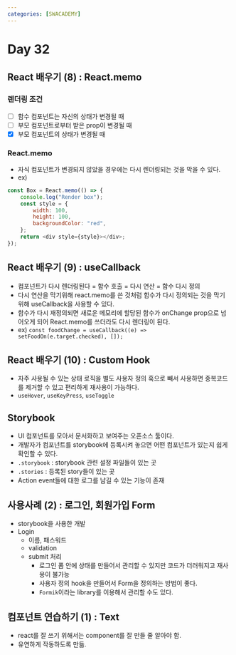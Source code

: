 ```yaml
---
categories: [SWACADEMY]
---
```


# Day 32

## React 배우기 (8) : React.memo

### 렌더링 조건
- [ ] 함수 컴포넌트는 자신의 상태가 변경될 때
- [ ] 부모 컴포넌트로부터 받은 prop이 변경될 때
- [x] 부모 컴포넌트의 상태가 변경될 때

### React.memo
- 자식 컴포넌트가 변경되지 않았을 경우에는 다시 렌더링되는 것을 막을 수 있다.
- ex)

```javascript
const Box = React.memo(() => {
    console.log("Render box");
    const style = {
        width: 100,
        height: 100,
        backgroundColor: "red",
    };
    return <div style={style}></div>;
});
```

## React 배우기 (9) : useCallback

- 컴포넌트가 다시 렌더링된다 = 함수 호출 = 다시 연산 = 함수 다시 정의
- 다시 연산을 막기위해 react.memo를 쓴 것처럼 함수가 다시 정의되는 것을 막기 위해 useCallback을 사용할 수 있다.
- 함수가 다시 재정의되면 새로운 메모리에 할당된 함수가 onChange prop으로 넘어오게 되어 React.memo를 쓰더라도 다시 렌더링이 된다.
- ex) `const foodChange = useCallback((e) => setFoodOn(e.target.checked), []);`

## React 배우기 (10) : Custom Hook
- 자주 사용될 수 있는 상태 로직을 별도 사용자 정의 훅으로 빼서 사용하면 중복코드를 제거할 수 있고 편리하게 재사용이 가능하다.
- `useHover`, `useKeyPress`, `useToggle`

## Storybook
- UI 컴포넌트를 모아서 문서화하고 보여주는 오픈소스 툴이다.
- 개발자가 컴포넌트를 storybook에 등록시켜 놓으면 어떤 컴포넌트가 있는지 쉽게 확인할 수 있다.
- `.storybook` : storybook 관련 설정 파일들이 있는 곳
- `.stories` : 등록된 story들이 있는 곳
- Action event들에 대한 로그를 남길 수 있는 기능이 존재

## 사용사례 (2) : 로그인, 회원가입 Form
- storybook을 사용한 개발
- Login
  - 이름, 패스워드
  - validation
  - submit 처리
    - 로그인 폼 안에 상태를 만들어서 관리할 수 있지만 코드가 더러워지고 재사용이 불가능
    - 사용자 정의 hook을 만들어서 Form을 정의하는 방법이 좋다.
    - `Formik`이라는 library를 이용해서 관리할 수도 있다.

## 컴포넌트 연습하기 (1) : Text

- react를 잘 쓰기 위해서는 component를 잘 만들 줄 알아야 함.
- 유연하게 작동하도록 만듦.

